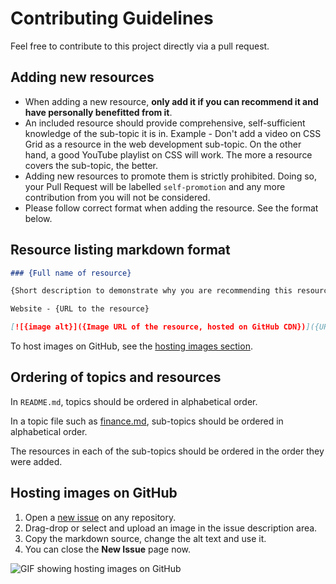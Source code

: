 # Contributing Guidelines

Feel free to contribute to this project directly via a pull request. 


## Adding new resources

- When adding a new resource, **only add it if you can recommend it and have personally benefitted from it**.
- An included resource should provide comprehensive, self-sufficient knowledge of the sub-topic it is in. Example - Don't add a video on CSS Grid as a resource in the web development sub-topic. On the other hand, a good YouTube playlist on CSS will work. The more a resource covers the sub-topic, the better.
- Adding new resources to promote them is strictly prohibited. Doing so, your Pull Request will be labelled `self-promotion` and any more contribution from you will not be considered.
- Please follow correct format when adding the resource. See the format below.


## Resource listing markdown format

```md
### {Full name of resource}

{Short description to demonstrate why you are recommending this resource}

Website - {URL to the resource}

[![{image alt}]({Image URL of the resource, hosted on GitHub CDN})]({URL to the resource})
```

To host images on GitHub, see the [hosting images section](#host).


## Ordering of topics and resources

In `README.md`, topics should be ordered in alphabetical order.

In a topic file such as [finance.md](https://github.com/aviaryan/learn-for-free/blob/master/finance.md), sub-topics should be ordered in alphabetical order.

The resources in each of the sub-topics should be ordered in the order they were added.


<a name="host"></a>
## Hosting images on GitHub

1. Open a [new issue](https://github.com/aviaryan/learn-for-free/issues/new) on any repository.
2. Drag-drop or select and upload an image in the issue description area.
3. Copy the markdown source, change the alt text and use it.
4. You can close the **New Issue** page now.

![GIF showing hosting images on GitHub](https://user-images.githubusercontent.com/4047597/66027946-9fd52580-e519-11e9-8e7f-c31ed6efcf05.gif)
